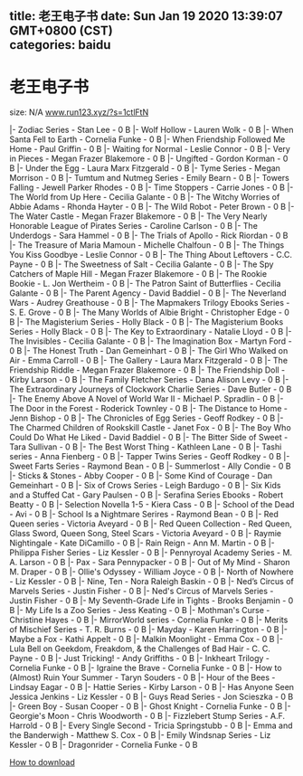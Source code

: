 
title: 老王电子书
date: Sun Jan 19 2020 13:39:07 GMT+0800 (CST)    
categories: baidu
---

# 老王电子书
size: N/A
 www.run123.xyz/?s=1ctlFtN
 
|- Zodiac Series - Stan Lee - 0 B
|- Wolf Hollow - Lauren Wolk - 0 B
|- When Santa Fell to Earth - Cornelia Funke - 0 B
|- When Friendship Followed Me Home - Paul Griffin - 0 B
|- Waiting for Normal  - Leslie Connor - 0 B
|- Very in Pieces - Megan Frazer Blakemore - 0 B
|- Ungifted - Gordon Korman - 0 B
|- Under the Egg - Laura Marx Fitzgerald - 0 B
|- Tyme Series - Megan Morrison - 0 B
|- Tumtum and Nutmeg Series - Emily Bearn - 0 B
|- Towers Falling - Jewell Parker Rhodes - 0 B
|- Time Stoppers - Carrie Jones - 0 B
|- The World from Up Here - Cecilia Galante - 0 B
|- The Witchy Worries of Abbie Adams - Rhonda Hayter - 0 B
|- The Wild Robot - Peter Brown - 0 B
|- The Water Castle - Megan Frazer Blakemore - 0 B
|- The Very Nearly Honorable League of Pirates Series - Caroline Carlson - 0 B
|- The Underdogs - Sara Hammel - 0 B
|- The Trials of Apollo - Rick Riordan - 0 B
|- The Treasure of Maria Mamoun - Michelle Chalfoun - 0 B
|- The Things You Kiss Goodbye - Leslie Connor - 0 B
|- The Thing About Leftovers - C.C. Payne - 0 B
|- The Sweetness of Salt - Cecilia Galante - 0 B
|- The Spy Catchers of Maple Hill - Megan Frazer Blakemore - 0 B
|- The Rookie Bookie - L. Jon Wertheim - 0 B
|- The Patron Saint of Butterflies - Cecilia Galante - 0 B
|- The Parent Agency - David Baddiel - 0 B
|- The Neverland Wars - Audrey Greathouse - 0 B
|- The Mapmakers Trilogy Ebooks Series - S. E. Grove - 0 B
|- The Many Worlds of Albie Bright - Christopher Edge - 0 B
|- The Magisterium Series - Holly Black - 0 B
|- The Magisterium Books Series - Holly Black - 0 B
|- The Key to Extraordinary - Natalie Lloyd - 0 B
|- The Invisibles - Cecilia Galante - 0 B
|- The Imagination Box - Martyn Ford - 0 B
|- The Honest Truth - Dan Gemeinhart - 0 B
|- The Girl Who Walked on Air - Emma Carroll - 0 B
|- The Gallery - Laura Marx Fitzgerald - 0 B
|- The Friendship Riddle - Megan Frazer Blakemore - 0 B
|- The Friendship Doll - Kirby Larson - 0 B
|- The Family Fletcher Series - Dana Alison Levy - 0 B
|- The Extraordinary Journeys of Clockwork Charlie Series - Dave Butler - 0 B
|- The Enemy Above A Novel of World War II - Michael P. Spradlin - 0 B
|- The Door in the Forest - Roderick Townley - 0 B
|- The Distance to Home - Jenn Bishop - 0 B
|- The Chronicles of Egg Series - Geoff Rodkey - 0 B
|- The Charmed Children of Rookskill Castle - Janet Fox - 0 B
|- The Boy Who Could Do What He Liked - David Baddiel - 0 B
|- The Bitter Side of Sweet - Tara Sullivan - 0 B
|- The Best Worst Thing - Kathleen Lane - 0 B
|- Tashi series - Anna Fienberg - 0 B
|- Tapper Twins Series - Geoff Rodkey - 0 B
|- Sweet Farts Series - Raymond Bean - 0 B
|- Summerlost - Ally Condie - 0 B
|- Sticks & Stones - Abby Cooper - 0 B
|- Some Kind of Courage - Dan Gemeinhart - 0 B
|- Six of Crows Series - Leigh Bardugo - 0 B
|- Six Kids and a Stuffed Cat - Gary Paulsen - 0 B
|- Serafina Series Ebooks - Robert Beatty - 0 B
|- Selection Novella 1-5 - Kiera Cass - 0 B
|- School of the Dead - Avi - 0 B
|- School Is a Nightmare Serires - Raymond Bean - 0 B
|- Red Queen series - Victoria Aveyard - 0 B
|- Red Queen Collection - Red Queen, Glass Sword, Queen Song, Steel Scars - Victoria Aveyard - 0 B
|- Raymie Nightingale - Kate DiCamillo - 0 B
|- Rain Reign - Ann M. Martin - 0 B
|- Philippa Fisher Series - Liz Kessler - 0 B
|- Pennyroyal Academy Series - M. A. Larson - 0 B
|- Pax - Sara Pennypacker - 0 B
|- Out of My Mind - Sharon M. Draper - 0 B
|- Ollie's Odyssey - William Joyce - 0 B
|- North of Nowhere - Liz Kessler - 0 B
|- Nine, Ten - Nora Raleigh Baskin - 0 B
|- Ned’s Circus of Marvels Series - Justin Fisher - 0 B
|- Ned's Circus of Marvels Series - Justin Fisher - 0 B
|- My Seventh-Grade Life in Tights - Brooks Benjamin - 0 B
|- My Life Is a Zoo Series - Jess Keating - 0 B
|- Mothman's Curse - Christine Hayes - 0 B
|- MirrorWorld series - Cornelia Funke - 0 B
|- Merits of Mischief Series - T. R. Burns - 0 B
|- Mayday - Karen Harrington - 0 B
|- Maybe a Fox - Kathi Appelt - 0 B
|- Malkin Moonlight - Emma Cox - 0 B
|- Lula Bell on Geekdom, Freakdom, & the Challenges of Bad Hair - C. C. Payne - 0 B
|- Just Tricking! - Andy Griffiths - 0 B
|- Inkheart Trilogy - Cornelia Funke - 0 B
|- Igraine the Brave - Cornelia Funke - 0 B
|- How to (Almost) Ruin Your Summer - Taryn Souders - 0 B
|- Hour of the Bees - Lindsay Eagar - 0 B
|- Hattie Series - Kirby Larson - 0 B
|- Has Anyone Seen Jessica Jenkins - Liz Kessler - 0 B
|- Guys Read Series - Jon Scieszka - 0 B
|- Green Boy - Susan Cooper - 0 B
|- Ghost Knight - Cornelia Funke - 0 B
|- Georgie's Moon - Chris Woodworth - 0 B
|- Fizzlebert Stump Series - A.F. Harrold - 0 B
|- Every Single Second - Tricia Springstubb - 0 B
|- Emma and the Banderwigh - Matthew S. Cox - 0 B
|- Emily Windsnap Series - Liz Kessler - 0 B
|- Dragonrider - Cornelia Funke - 0 B

[How to download](https://bpcam.bemobtrk.com/go/2ceec3aa-1ca2-46d6-b9ff-aaa5c184517c?jno=1947)
